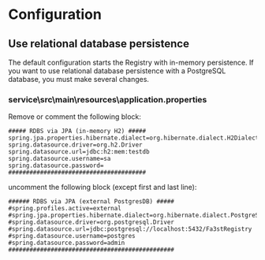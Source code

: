 # Configuration

## Use relational database persistence

The default configuration starts the Registry with in-memory persistence. If you want to use relational database persistence with a PostgreSQL database, you must make several changes.

### service\src\main\resources\application.properties

Remove or comment the following block:

```properties
##### RDBS via JPA (in-memory H2) #####
spring.jpa.properties.hibernate.dialect=org.hibernate.dialect.H2Dialect
spring.datasource.driver=org.h2.Driver
spring.datasource.url=jdbc:h2:mem:testdb
spring.datasource.username=sa
spring.datasource.password=
#######################################
```

uncomment the following block (except first and last line):

```properties
###### RDBS via JPA (external PostgresDB) #####
#spring.profiles.active=external
#spring.jpa.properties.hibernate.dialect=org.hibernate.dialect.PostgreSQLDialect
#spring.datasource.driver=org.postgresql.Driver
#spring.datasource.url=jdbc:postgresql://localhost:5432/Fa3stRegistry
#spring.datasource.username=postgres
#spring.datasource.password=admin
###############################################
```
